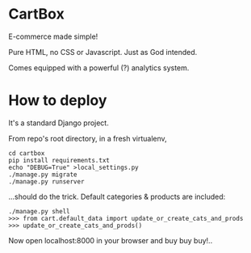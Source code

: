 # CartBox

E-commerce made simple!

Pure HTML, no CSS or Javascript. Just as God intended.

Comes equipped with a powerful (?) analytics system.


# How to deploy

It's a standard Django project.

From repo's root directory, in a fresh virtualenv,

    cd cartbox
    pip install requirements.txt
    echo "DEBUG=True" >local_settings.py
    ./manage.py migrate
    ./manage.py runserver

...should do the trick. Default categories & products are included:

    ./manage.py shell
    >>> from cart.default_data import update_or_create_cats_and_prods
    >>> update_or_create_cats_and_prods()

Now open localhost:8000 in your browser and buy buy buy!..
